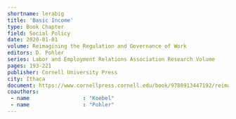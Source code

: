 ```yaml
---
shortname: lerabig
title: 'Basic Income'
type: Book Chapter
field: Social Policy
date: 2020-01-01
volume: Reimagining the Regulation and Governance of Work
editors: D. Pohler
series: Labor and Employment Relations Association Research Volume
pages: 193-221
publisher: Cornell University Press
city: Ithaca
document: https://www.cornellpress.cornell.edu/book/9780913447192/reimagining-the-governance-of-work-and-employment/#bookTabs=1
coauthors:
 - name                 : "Koebel"
 - name                 : "Pohler"
---
```

